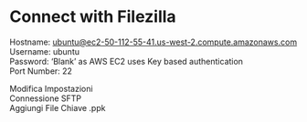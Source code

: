 # Connect with Filezilla 

Hostname:          ubuntu@ec2-50-112-55-41.us-west-2.compute.amazonaws.com  
Username:          ubuntu  
Password:          ‘Blank’ as AWS EC2 uses Key based authentication  
Port Number:       22  

Modifica Impostazioni  
Connessione SFTP  
Aggiungi File Chiave .ppk  
